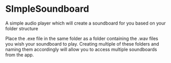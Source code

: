 # SImpleSoundboard
A simple audio player which will create a soundboard for you based on your folder structure

Place the .exe file in the same folder as a folder containing the .wav files you wish your soundboard to play. Creating multiple of these folders and naming them accordingly will allow you to access multiple soundboards from the app.
